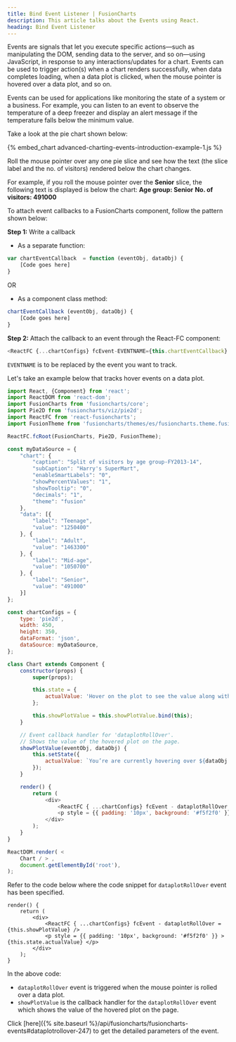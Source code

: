 ```yaml
---
title: Bind Event Listener | FusionCharts
description: This article talks about the Events using React.
heading: Bind Event Listener
---
```


Events are signals that let you execute specific actions—such as manipulating the DOM, sending data to the server, and so on—using JavaScript, in response to any interactions/updates for a chart. Events can be used to trigger action(s) when a chart renders successfully, when data completes loading, when a data plot is clicked, when the mouse pointer is hovered over a data plot, and so on.

Events can be used for applications like monitoring the state of a system or a business. For example, you can listen to an event to observe the temperature of a deep freezer and display an alert message if the temperature falls below the minimum value.

Take a look at the pie chart shown below:

{% embed_chart advanced-charting-events-introduction-example-1.js %}

Roll the mouse pointer over any one pie slice and see how the text (the slice label and the no. of visitors) rendered below the chart changes.

For example, if you roll the mouse pointer over the __Senior__ slice, the following text is displayed is below the chart:
__Age group: Senior__
__No. of visitors: 491000__

To attach event callbacks to a FusionCharts component, follow the pattern shown below:

**Step 1:** Write a callback

* As a separate function:

```JavaScript
var chartEventCallback  = function (eventObj, dataObj) {
	[Code goes here]
}
```

OR

* As a component class method:

```JavaScript
chartEventCallback (eventObj, dataObj) {
	[Code goes here]
}
```

**Step 2:** Attach the callback to an event through the React-FC component:

```JavaScript
<ReactFC {...chartConfigs} fcEvent-EVENTNAME={this.chartEventCallback} />
```

`EVENTNAME` is to be replaced by the event you want to track.

Let's take an example below that tracks hover events on a data plot.

```JavaScript
import React, {Component} from 'react';
import ReactDOM from 'react-dom';
import FusionCharts from 'fusioncharts/core';
import Pie2D from 'fusioncharts/viz/pie2d';
import ReactFC from 'react-fusioncharts';
import FusionTheme from 'fusioncharts/themes/es/fusioncharts.theme.fusion';

ReactFC.fcRoot(FusionCharts, Pie2D, FusionTheme);

const myDataSource = {
    "chart": {
        "caption": "Split of visitors by age group-FY2013-14",
        "subCaption": "Harry's SuperMart",
        "enableSmartLabels": "0",
        "showPercentValues": "1",
        "showTooltip": "0",
        "decimals": "1",
        "theme": "fusion"
    },
    "data": [{
        "label": "Teenage",
        "value": "1250400"
    }, {
        "label": "Adult",
        "value": "1463300"
    }, {
        "label": "Mid-age",
        "value": "1050700"
    }, {
        "label": "Senior",
        "value": "491000"
    }]
};

const chartConfigs = {
    type: 'pie2d',
    width: 450,
    height: 350,
    dataFormat: 'json',
    dataSource: myDataSource,
};

class Chart extends Component {
    constructor(props) {
        super(props);

        this.state = {
            actualValue: 'Hover on the plot to see the value along with the label',
        };

        this.showPlotValue = this.showPlotValue.bind(this);
    }

    // Event callback handler for 'dataplotRollOver'.
    // Shows the value of the hovered plot on the page.
    showPlotValue(eventObj, dataObj) {
        this.setState({
            actualValue: `You’re are currently hovering over ${dataObj.categoryLabel} whose value is ${dataObj.displayValue}`,
        });
    }

    render() {
        return ( 
            <div>
                <ReactFC { ...chartConfigs} fcEvent - dataplotRollOver = {this.showPlotValue} />
                <p style = {{ padding: '10px', background: '#f5f2f0' }} > {this.state.actualValue} </p>
            </div>
        );
    }
}

ReactDOM.render( <
    Chart / > ,
    document.getElementById('root'),
);
```

Refer to the code below where the code snippet for `dataplotRollOver` event has been specified.

```
render() {
    return ( 
        <div>
            <ReactFC { ...chartConfigs} fcEvent - dataplotRollOver = {this.showPlotValue} />
            <p style = {{ padding: '10px', background: '#f5f2f0' }} > {this.state.actualValue} </p>
        </div>
    );
}
```

In the above code:

* `dataplotRollOver` event is triggered when the mouse pointer is rolled over a data plot. 
* `showPlotValue` is the callback handler for the `dataplotRollOver` event which shows the value of the hovered plot on the page.

Click [here]({% site.baseurl %}/api/fusioncharts/fusioncharts-events#dataplotrollover-247) to get the detailed parameters of the event.